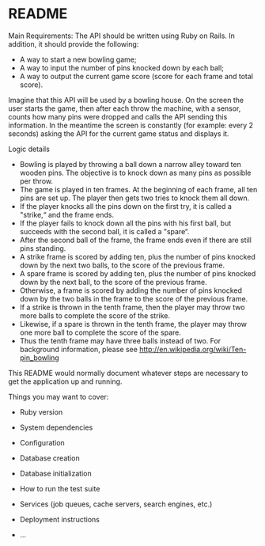 # README
Main Requirements:
The API should be written using Ruby on Rails. In addition, it should provide the following:
* A way to start a new bowling game;
* A way to input the number of pins knocked down by each ball;
* A way to output the current game score (score for each frame and total score).

Imagine that this API will be used by a bowling house. On the screen the user starts the game, then
after each throw the machine, with a sensor, counts how many pins were dropped and calls the API
sending this information. In the meantime the screen is constantly (for example: every 2 seconds)
asking the API for the current game status and displays it.

Logic details
* Bowling is played by throwing a ball down a narrow alley toward ten wooden pins. The objective is
to knock down as many pins as possible per throw.
* The game is played in ten frames. At the beginning of each frame, all ten pins are set up. The
player then gets two tries to knock them all down.
* If the player knocks all the pins down on the first try, it is called a "strike,“ and the frame ends.
* If the player fails to knock down all the pins with his first ball, but succeeds with the second ball, it
is called a "spare“.
* After the second ball of the frame, the frame ends even if there are still pins standing.
* A strike frame is scored by adding ten, plus the number of pins knocked down by the next two
balls, to the score of the previous frame.
* A spare frame is scored by adding ten, plus the number of pins knocked down by the next ball, to
the score of the previous frame.
* Otherwise, a frame is scored by adding the number of pins knocked down by the two balls in the
frame to the score of the previous frame.
* If a strike is thrown in the tenth frame, then the player may throw two more balls to complete the
score of the strike.
* Likewise, if a spare is thrown in the tenth frame, the player may throw one more ball to complete
the score of the spare.
* Thus the tenth frame may have three balls instead of two.
For background information, please see http://en.wikipedia.org/wiki/Ten-pin_bowling


This README would normally document whatever steps are necessary to get the
application up and running.

Things you may want to cover:

* Ruby version

* System dependencies

* Configuration

* Database creation

* Database initialization

* How to run the test suite

* Services (job queues, cache servers, search engines, etc.)

* Deployment instructions

* ...
